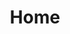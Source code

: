 ---
title: Home
home: true
heroText: Benvinguts! 
tagline: Web del Creu Alta Bàsquet Sabadell
actionText: Vés al Blog
actionLink: blog/
features:
- 
    title: Sobre el Creualta
    details: A aquesta web trobaràs informació sobre el Creu Alta Bàsquet Sabadell
    page: blog/
- 
    title: Campus de bàsquet
    details: També hi torbaràs noticies sobre els Campus que es realitzen pel club i enllaços a l'aplicació de matriculació
    page: blog/20191119-campus-nadal.html
- 
    title: Partits del club
    details: Les dates dels propers partits també es publicaran a aquesta web
    page: partits/
footer: info@creualtabasquet.cat
---